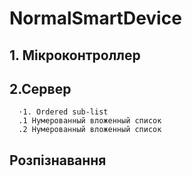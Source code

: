 # NormalSmartDevice 
## 1.	Мікроконтроллер 

## 2.Сервер 
      ⋅1. Ordered sub-list
      .1 Нумерованный вложенный список
      .2 Нумерованный вложенный список
## Розпізнавання 
